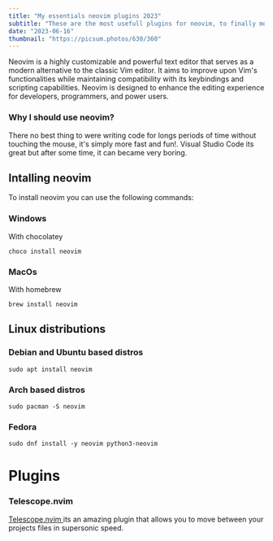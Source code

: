 ```yaml
---
title: "My essentials neovim plugins 2023"
subtitle: "These are the most usefull plugins for neovim, to finally move out from vscode."
date: "2023-06-16"
thumbnail: "https://picsum.photos/630/360"
---
```


Neovim is a highly customizable and powerful text editor that serves as a modern alternative to the classic Vim editor.
It aims to improve upon Vim's functionalities while maintaining compatibility with its keybindings and scripting capabilities.
Neovim is designed to enhance the editing experience for developers, programmers, and power users.  

### Why I should use neovim?

There no best thing to were writing code for longs periods of time without touching the mouse, it's simply more fast and fun!.
Visual Studio Code its great but after some time, it can became very boring.

## Intalling neovim

To install neovim you can use the following commands:

### Windows

With chocolatey

```
choco install neovim
```

### MacOs

With homebrew

```
brew install neovim
```

## Linux distributions

### Debian and Ubuntu based distros

```
sudo apt install neovim
```
### Arch based distros

```
sudo pacman -S neovim 
```
### Fedora

```
sudo dnf install -y neovim python3-neovim
```

# Plugins

### Telescope.nvim

[ Telescope.nvim ]('https://github.com/nvim-telescope/telescope.nvim') its an amazing plugin that allows you to move between your projects files in supersonic speed.




